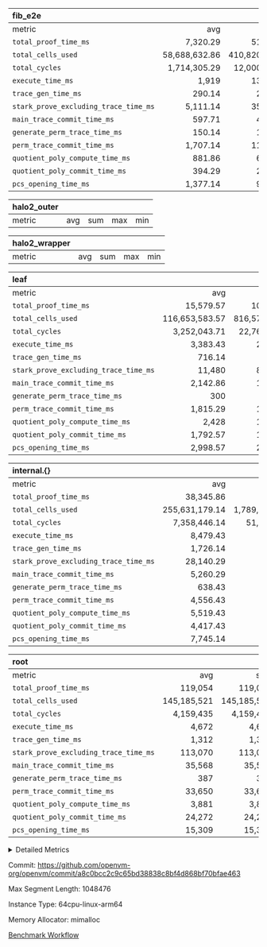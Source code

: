 | fib_e2e |||||
|:---|---:|---:|---:|---:|
|metric|avg|sum|max|min|
| `total_proof_time_ms ` |  7,320.29 |  51,242 |  7,569 |  6,754 |
| `total_cells_used    ` |  58,688,632.86 |  410,820,430 |  59,826,835 |  52,001,236 |
| `total_cycles        ` |  1,714,305.29 |  12,000,137 |  1,747,603 |  1,515,024 |
| `execute_time_ms     ` |  1,919 |  13,433 |  2,019 |  1,692 |
| `trace_gen_time_ms   ` |  290.14 |  2,031 |  315 |  259 |
| `stark_prove_excluding_trace_time_ms` |  5,111.14 |  35,778 |  5,350 |  4,803 |
| `main_trace_commit_time_ms` |  597.71 |  4,184 |  817 |  539 |
| `generate_perm_trace_time_ms` |  150.14 |  1,051 |  192 |  121 |
| `perm_trace_commit_time_ms` |  1,707.14 |  11,950 |  1,874 |  1,462 |
| `quotient_poly_compute_time_ms` |  881.86 |  6,173 |  919 |  844 |
| `quotient_poly_commit_time_ms` |  394.29 |  2,760 |  477 |  354 |
| `pcs_opening_time_ms ` |  1,377.14 |  9,640 |  1,440 |  1,308 |

| halo2_outer |||||
|:---|---:|---:|---:|---:|
|metric|avg|sum|max|min|

| halo2_wrapper |||||
|:---|---:|---:|---:|---:|
|metric|avg|sum|max|min|

| leaf |||||
|:---|---:|---:|---:|---:|
|metric|avg|sum|max|min|
| `total_proof_time_ms ` |  15,579.57 |  109,057 |  18,114 |  14,907 |
| `total_cells_used    ` |  116,653,583.57 |  816,575,085 |  136,515,683 |  111,910,987 |
| `total_cycles        ` |  3,252,043.71 |  22,764,306 |  3,794,787 |  3,122,210 |
| `execute_time_ms     ` |  3,383.43 |  23,684 |  3,874 |  3,195 |
| `trace_gen_time_ms   ` |  716.14 |  5,013 |  813 |  567 |
| `stark_prove_excluding_trace_time_ms` |  11,480 |  80,360 |  13,427 |  10,980 |
| `main_trace_commit_time_ms` |  2,142.86 |  15,000 |  2,451 |  1,984 |
| `generate_perm_trace_time_ms` |  300 |  2,100 |  367 |  245 |
| `perm_trace_commit_time_ms` |  1,815.29 |  12,707 |  1,987 |  1,685 |
| `quotient_poly_compute_time_ms` |  2,428 |  16,996 |  3,046 |  2,224 |
| `quotient_poly_commit_time_ms` |  1,792.57 |  12,548 |  2,093 |  1,714 |
| `pcs_opening_time_ms ` |  2,998.57 |  20,990 |  3,576 |  2,850 |

| internal.{} |||||
|:---|---:|---:|---:|---:|
|metric|avg|sum|max|min|
| `total_proof_time_ms ` |  38,345.86 |  268,421 |  52,205 |  18,785 |
| `total_cells_used    ` |  255,631,179.14 |  1,789,418,254 |  284,949,658 |  136,315,707 |
| `total_cycles        ` |  7,358,446.14 |  51,509,123 |  8,191,802 |  3,903,449 |
| `execute_time_ms     ` |  8,479.43 |  59,356 |  9,854 |  4,456 |
| `trace_gen_time_ms   ` |  1,726.14 |  12,083 |  2,153 |  741 |
| `stark_prove_excluding_trace_time_ms` |  28,140.29 |  196,982 |  40,198 |  13,588 |
| `main_trace_commit_time_ms` |  5,260.29 |  36,822 |  7,078 |  2,637 |
| `generate_perm_trace_time_ms` |  638.43 |  4,469 |  786 |  528 |
| `perm_trace_commit_time_ms` |  4,556.43 |  31,895 |  6,046 |  2,646 |
| `quotient_poly_compute_time_ms` |  5,519.43 |  38,636 |  8,398 |  2,501 |
| `quotient_poly_commit_time_ms` |  4,417.43 |  30,922 |  6,241 |  1,958 |
| `pcs_opening_time_ms ` |  7,745.14 |  54,216 |  11,646 |  3,315 |

| root |||||
|:---|---:|---:|---:|---:|
|metric|avg|sum|max|min|
| `total_proof_time_ms ` |  119,054 |  119,054 |  119,054 |  119,054 |
| `total_cells_used    ` |  145,185,521 |  145,185,521 |  145,185,521 |  145,185,521 |
| `total_cycles        ` |  4,159,435 |  4,159,435 |  4,159,435 |  4,159,435 |
| `execute_time_ms     ` |  4,672 |  4,672 |  4,672 |  4,672 |
| `trace_gen_time_ms   ` |  1,312 |  1,312 |  1,312 |  1,312 |
| `stark_prove_excluding_trace_time_ms` |  113,070 |  113,070 |  113,070 |  113,070 |
| `main_trace_commit_time_ms` |  35,568 |  35,568 |  35,568 |  35,568 |
| `generate_perm_trace_time_ms` |  387 |  387 |  387 |  387 |
| `perm_trace_commit_time_ms` |  33,650 |  33,650 |  33,650 |  33,650 |
| `quotient_poly_compute_time_ms` |  3,881 |  3,881 |  3,881 |  3,881 |
| `quotient_poly_commit_time_ms` |  24,272 |  24,272 |  24,272 |  24,272 |
| `pcs_opening_time_ms ` |  15,309 |  15,309 |  15,309 |  15,309 |



<details>
<summary>Detailed Metrics</summary>

|  | total_cycles | total_cells_used | execute_time_ms |
| --- | --- | --- |
|  | 4,159,435 | 145,185,521 | 2,506 | 

| group | num_segments | num_children | halo2_total_cells | halo2_proof_time_ms | fri.log_blowup |
| --- | --- | --- | --- | --- | --- |
| fib_e2e | 7 |  |  |  | 2 | 
| halo2_outer |  |  | 281,143,429 | 334,338 |  | 
| halo2_wrapper |  |  |  | 77,423 |  | 
| leaf |  | 1 |  |  | 2 | 

| group | air_name | idx | rows | prep_cols | perm_cols | main_cols | cells |
| --- | --- | --- | --- | --- | --- | --- | --- |
| leaf | AccessAdapterAir<2> | 0 | 524,288 |  | 16 | 11 | 14,155,776 | 
| leaf | AccessAdapterAir<2> | 1 | 524,288 |  | 16 | 11 | 14,155,776 | 
| leaf | AccessAdapterAir<2> | 2 | 524,288 |  | 16 | 11 | 14,155,776 | 
| leaf | AccessAdapterAir<2> | 3 | 524,288 |  | 16 | 11 | 14,155,776 | 
| leaf | AccessAdapterAir<2> | 4 | 524,288 |  | 16 | 11 | 14,155,776 | 
| leaf | AccessAdapterAir<2> | 5 | 524,288 |  | 16 | 11 | 14,155,776 | 
| leaf | AccessAdapterAir<2> | 6 | 524,288 |  | 16 | 11 | 14,155,776 | 
| leaf | AccessAdapterAir<4> | 0 | 262,144 |  | 16 | 13 | 7,602,176 | 
| leaf | AccessAdapterAir<4> | 1 | 262,144 |  | 16 | 13 | 7,602,176 | 
| leaf | AccessAdapterAir<4> | 2 | 262,144 |  | 16 | 13 | 7,602,176 | 
| leaf | AccessAdapterAir<4> | 3 | 262,144 |  | 16 | 13 | 7,602,176 | 
| leaf | AccessAdapterAir<4> | 4 | 262,144 |  | 16 | 13 | 7,602,176 | 
| leaf | AccessAdapterAir<4> | 5 | 262,144 |  | 16 | 13 | 7,602,176 | 
| leaf | AccessAdapterAir<4> | 6 | 262,144 |  | 16 | 13 | 7,602,176 | 
| leaf | AccessAdapterAir<8> | 0 | 65,536 |  | 16 | 17 | 2,162,688 | 
| leaf | AccessAdapterAir<8> | 1 | 65,536 |  | 16 | 17 | 2,162,688 | 
| leaf | AccessAdapterAir<8> | 2 | 65,536 |  | 16 | 17 | 2,162,688 | 
| leaf | AccessAdapterAir<8> | 3 | 65,536 |  | 16 | 17 | 2,162,688 | 
| leaf | AccessAdapterAir<8> | 4 | 65,536 |  | 16 | 17 | 2,162,688 | 
| leaf | AccessAdapterAir<8> | 5 | 65,536 |  | 16 | 17 | 2,162,688 | 
| leaf | AccessAdapterAir<8> | 6 | 65,536 |  | 16 | 17 | 2,162,688 | 
| leaf | FriReducedOpeningAir | 0 | 131,072 |  | 76 | 64 | 18,350,080 | 
| leaf | FriReducedOpeningAir | 1 | 131,072 |  | 76 | 64 | 18,350,080 | 
| leaf | FriReducedOpeningAir | 2 | 131,072 |  | 76 | 64 | 18,350,080 | 
| leaf | FriReducedOpeningAir | 3 | 131,072 |  | 76 | 64 | 18,350,080 | 
| leaf | FriReducedOpeningAir | 4 | 131,072 |  | 76 | 64 | 18,350,080 | 
| leaf | FriReducedOpeningAir | 5 | 131,072 |  | 76 | 64 | 18,350,080 | 
| leaf | FriReducedOpeningAir | 6 | 131,072 |  | 76 | 64 | 18,350,080 | 
| leaf | NativePoseidon2Air<BabyBearParameters>, 1> | 0 | 32,768 |  | 36 | 348 | 12,582,912 | 
| leaf | NativePoseidon2Air<BabyBearParameters>, 1> | 1 | 32,768 |  | 36 | 348 | 12,582,912 | 
| leaf | NativePoseidon2Air<BabyBearParameters>, 1> | 2 | 32,768 |  | 36 | 348 | 12,582,912 | 
| leaf | NativePoseidon2Air<BabyBearParameters>, 1> | 3 | 32,768 |  | 36 | 348 | 12,582,912 | 
| leaf | NativePoseidon2Air<BabyBearParameters>, 1> | 4 | 32,768 |  | 36 | 348 | 12,582,912 | 
| leaf | NativePoseidon2Air<BabyBearParameters>, 1> | 5 | 32,768 |  | 36 | 348 | 12,582,912 | 
| leaf | NativePoseidon2Air<BabyBearParameters>, 1> | 6 | 32,768 |  | 36 | 348 | 12,582,912 | 
| leaf | PhantomAir | 0 | 32,768 |  | 8 | 6 | 458,752 | 
| leaf | PhantomAir | 1 | 32,768 |  | 8 | 6 | 458,752 | 
| leaf | PhantomAir | 2 | 32,768 |  | 8 | 6 | 458,752 | 
| leaf | PhantomAir | 3 | 32,768 |  | 8 | 6 | 458,752 | 
| leaf | PhantomAir | 4 | 32,768 |  | 8 | 6 | 458,752 | 
| leaf | PhantomAir | 5 | 32,768 |  | 8 | 6 | 458,752 | 
| leaf | PhantomAir | 6 | 32,768 |  | 8 | 6 | 458,752 | 
| leaf | ProgramAir | 0 | 131,072 |  | 8 | 10 | 2,359,296 | 
| leaf | ProgramAir | 1 | 131,072 |  | 8 | 10 | 2,359,296 | 
| leaf | ProgramAir | 2 | 131,072 |  | 8 | 10 | 2,359,296 | 
| leaf | ProgramAir | 3 | 131,072 |  | 8 | 10 | 2,359,296 | 
| leaf | ProgramAir | 4 | 131,072 |  | 8 | 10 | 2,359,296 | 
| leaf | ProgramAir | 5 | 131,072 |  | 8 | 10 | 2,359,296 | 
| leaf | ProgramAir | 6 | 131,072 |  | 8 | 10 | 2,359,296 | 
| leaf | VariableRangeCheckerAir | 0 | 262,144 | 2 | 8 | 1 | 2,359,296 | 
| leaf | VariableRangeCheckerAir | 1 | 262,144 | 2 | 8 | 1 | 2,359,296 | 
| leaf | VariableRangeCheckerAir | 2 | 262,144 | 2 | 8 | 1 | 2,359,296 | 
| leaf | VariableRangeCheckerAir | 3 | 262,144 | 2 | 8 | 1 | 2,359,296 | 
| leaf | VariableRangeCheckerAir | 4 | 262,144 | 2 | 8 | 1 | 2,359,296 | 
| leaf | VariableRangeCheckerAir | 5 | 262,144 | 2 | 8 | 1 | 2,359,296 | 
| leaf | VariableRangeCheckerAir | 6 | 262,144 | 2 | 8 | 1 | 2,359,296 | 
| leaf | VmAirWrapper<BranchNativeAdapterAir, BranchEqualCoreAir<1> | 0 | 1,048,576 |  | 28 | 23 | 53,477,376 | 
| leaf | VmAirWrapper<BranchNativeAdapterAir, BranchEqualCoreAir<1> | 1 | 524,288 |  | 28 | 23 | 26,738,688 | 
| leaf | VmAirWrapper<BranchNativeAdapterAir, BranchEqualCoreAir<1> | 2 | 524,288 |  | 28 | 23 | 26,738,688 | 
| leaf | VmAirWrapper<BranchNativeAdapterAir, BranchEqualCoreAir<1> | 3 | 524,288 |  | 28 | 23 | 26,738,688 | 
| leaf | VmAirWrapper<BranchNativeAdapterAir, BranchEqualCoreAir<1> | 4 | 524,288 |  | 28 | 23 | 26,738,688 | 
| leaf | VmAirWrapper<BranchNativeAdapterAir, BranchEqualCoreAir<1> | 5 | 524,288 |  | 28 | 23 | 26,738,688 | 
| leaf | VmAirWrapper<BranchNativeAdapterAir, BranchEqualCoreAir<1> | 6 | 1,048,576 |  | 28 | 23 | 53,477,376 | 
| leaf | VmAirWrapper<JalNativeAdapterAir, JalCoreAir> | 0 | 131,072 |  | 12 | 10 | 2,883,584 | 
| leaf | VmAirWrapper<JalNativeAdapterAir, JalCoreAir> | 1 | 65,536 |  | 12 | 10 | 1,441,792 | 
| leaf | VmAirWrapper<JalNativeAdapterAir, JalCoreAir> | 2 | 131,072 |  | 12 | 10 | 2,883,584 | 
| leaf | VmAirWrapper<JalNativeAdapterAir, JalCoreAir> | 3 | 65,536 |  | 12 | 10 | 1,441,792 | 
| leaf | VmAirWrapper<JalNativeAdapterAir, JalCoreAir> | 4 | 65,536 |  | 12 | 10 | 1,441,792 | 
| leaf | VmAirWrapper<JalNativeAdapterAir, JalCoreAir> | 5 | 65,536 |  | 12 | 10 | 1,441,792 | 
| leaf | VmAirWrapper<JalNativeAdapterAir, JalCoreAir> | 6 | 131,072 |  | 12 | 10 | 2,883,584 | 
| leaf | VmAirWrapper<NativeAdapterAir<2, 0>, PublicValuesCoreAir> | 0 | 64 |  | 16 | 23 | 2,496 | 
| leaf | VmAirWrapper<NativeAdapterAir<2, 0>, PublicValuesCoreAir> | 1 | 64 |  | 16 | 23 | 2,496 | 
| leaf | VmAirWrapper<NativeAdapterAir<2, 0>, PublicValuesCoreAir> | 2 | 64 |  | 16 | 23 | 2,496 | 
| leaf | VmAirWrapper<NativeAdapterAir<2, 0>, PublicValuesCoreAir> | 3 | 64 |  | 16 | 23 | 2,496 | 
| leaf | VmAirWrapper<NativeAdapterAir<2, 0>, PublicValuesCoreAir> | 4 | 64 |  | 16 | 23 | 2,496 | 
| leaf | VmAirWrapper<NativeAdapterAir<2, 0>, PublicValuesCoreAir> | 5 | 64 |  | 16 | 23 | 2,496 | 
| leaf | VmAirWrapper<NativeAdapterAir<2, 0>, PublicValuesCoreAir> | 6 | 64 |  | 16 | 23 | 2,496 | 
| leaf | VmAirWrapper<NativeAdapterAir<2, 1>, FieldArithmeticCoreAir> | 0 | 2,097,152 |  | 20 | 30 | 104,857,600 | 
| leaf | VmAirWrapper<NativeAdapterAir<2, 1>, FieldArithmeticCoreAir> | 1 | 2,097,152 |  | 20 | 30 | 104,857,600 | 
| leaf | VmAirWrapper<NativeAdapterAir<2, 1>, FieldArithmeticCoreAir> | 2 | 2,097,152 |  | 20 | 30 | 104,857,600 | 
| leaf | VmAirWrapper<NativeAdapterAir<2, 1>, FieldArithmeticCoreAir> | 3 | 2,097,152 |  | 20 | 30 | 104,857,600 | 
| leaf | VmAirWrapper<NativeAdapterAir<2, 1>, FieldArithmeticCoreAir> | 4 | 2,097,152 |  | 20 | 30 | 104,857,600 | 
| leaf | VmAirWrapper<NativeAdapterAir<2, 1>, FieldArithmeticCoreAir> | 5 | 2,097,152 |  | 20 | 30 | 104,857,600 | 
| leaf | VmAirWrapper<NativeAdapterAir<2, 1>, FieldArithmeticCoreAir> | 6 | 2,097,152 |  | 20 | 30 | 104,857,600 | 
| leaf | VmAirWrapper<NativeLoadStoreAdapterAir<1>, NativeLoadStoreCoreAir<1> | 0 | 2,097,152 |  | 20 | 31 | 106,954,752 | 
| leaf | VmAirWrapper<NativeLoadStoreAdapterAir<1>, NativeLoadStoreCoreAir<1> | 1 | 1,048,576 |  | 20 | 31 | 53,477,376 | 
| leaf | VmAirWrapper<NativeLoadStoreAdapterAir<1>, NativeLoadStoreCoreAir<1> | 2 | 1,048,576 |  | 20 | 31 | 53,477,376 | 
| leaf | VmAirWrapper<NativeLoadStoreAdapterAir<1>, NativeLoadStoreCoreAir<1> | 3 | 1,048,576 |  | 20 | 31 | 53,477,376 | 
| leaf | VmAirWrapper<NativeLoadStoreAdapterAir<1>, NativeLoadStoreCoreAir<1> | 4 | 1,048,576 |  | 20 | 31 | 53,477,376 | 
| leaf | VmAirWrapper<NativeLoadStoreAdapterAir<1>, NativeLoadStoreCoreAir<1> | 5 | 1,048,576 |  | 20 | 31 | 53,477,376 | 
| leaf | VmAirWrapper<NativeLoadStoreAdapterAir<1>, NativeLoadStoreCoreAir<1> | 6 | 1,048,576 |  | 20 | 31 | 53,477,376 | 
| leaf | VmAirWrapper<NativeVectorizedAdapterAir<4>, FieldExtensionCoreAir> | 0 | 32,768 |  | 20 | 40 | 1,966,080 | 
| leaf | VmAirWrapper<NativeVectorizedAdapterAir<4>, FieldExtensionCoreAir> | 1 | 32,768 |  | 20 | 40 | 1,966,080 | 
| leaf | VmAirWrapper<NativeVectorizedAdapterAir<4>, FieldExtensionCoreAir> | 2 | 32,768 |  | 20 | 40 | 1,966,080 | 
| leaf | VmAirWrapper<NativeVectorizedAdapterAir<4>, FieldExtensionCoreAir> | 3 | 32,768 |  | 20 | 40 | 1,966,080 | 
| leaf | VmAirWrapper<NativeVectorizedAdapterAir<4>, FieldExtensionCoreAir> | 4 | 32,768 |  | 20 | 40 | 1,966,080 | 
| leaf | VmAirWrapper<NativeVectorizedAdapterAir<4>, FieldExtensionCoreAir> | 5 | 32,768 |  | 20 | 40 | 1,966,080 | 
| leaf | VmAirWrapper<NativeVectorizedAdapterAir<4>, FieldExtensionCoreAir> | 6 | 32,768 |  | 20 | 40 | 1,966,080 | 
| leaf | VmConnectorAir | 0 | 2 | 1 | 8 | 4 | 24 | 
| leaf | VmConnectorAir | 1 | 2 | 1 | 8 | 4 | 24 | 
| leaf | VmConnectorAir | 2 | 2 | 1 | 8 | 4 | 24 | 
| leaf | VmConnectorAir | 3 | 2 | 1 | 8 | 4 | 24 | 
| leaf | VmConnectorAir | 4 | 2 | 1 | 8 | 4 | 24 | 
| leaf | VmConnectorAir | 5 | 2 | 1 | 8 | 4 | 24 | 
| leaf | VmConnectorAir | 6 | 2 | 1 | 8 | 4 | 24 | 
| leaf | VolatileBoundaryAir | 0 | 524,288 |  | 8 | 11 | 9,961,472 | 
| leaf | VolatileBoundaryAir | 1 | 524,288 |  | 8 | 11 | 9,961,472 | 
| leaf | VolatileBoundaryAir | 2 | 524,288 |  | 8 | 11 | 9,961,472 | 
| leaf | VolatileBoundaryAir | 3 | 524,288 |  | 8 | 11 | 9,961,472 | 
| leaf | VolatileBoundaryAir | 4 | 524,288 |  | 8 | 11 | 9,961,472 | 
| leaf | VolatileBoundaryAir | 5 | 524,288 |  | 8 | 11 | 9,961,472 | 
| leaf | VolatileBoundaryAir | 6 | 524,288 |  | 8 | 11 | 9,961,472 | 
| root | AccessAdapterAir<2> | 0 | 524,288 |  | 16 | 11 | 14,155,776 | 
| root | AccessAdapterAir<4> | 0 | 262,144 |  | 16 | 13 | 7,602,176 | 
| root | AccessAdapterAir<8> | 0 | 65,536 |  | 16 | 17 | 2,162,688 | 
| root | FriReducedOpeningAir | 0 | 131,072 |  | 76 | 64 | 18,350,080 | 
| root | NativePoseidon2Air<BabyBearParameters>, 1> | 0 | 32,768 |  | 36 | 348 | 12,582,912 | 
| root | PhantomAir | 0 | 32,768 |  | 8 | 6 | 458,752 | 
| root | ProgramAir | 0 | 131,072 |  | 8 | 10 | 2,359,296 | 
| root | VariableRangeCheckerAir | 0 | 262,144 | 2 | 8 | 1 | 2,359,296 | 
| root | VmAirWrapper<BranchNativeAdapterAir, BranchEqualCoreAir<1> | 0 | 1,048,576 |  | 28 | 23 | 53,477,376 | 
| root | VmAirWrapper<JalNativeAdapterAir, JalCoreAir> | 0 | 131,072 |  | 12 | 10 | 2,883,584 | 
| root | VmAirWrapper<NativeAdapterAir<2, 0>, PublicValuesCoreAir> | 0 | 64 |  | 16 | 23 | 2,496 | 
| root | VmAirWrapper<NativeAdapterAir<2, 1>, FieldArithmeticCoreAir> | 0 | 4,194,304 |  | 20 | 30 | 209,715,200 | 
| root | VmAirWrapper<NativeLoadStoreAdapterAir<1>, NativeLoadStoreCoreAir<1> | 0 | 2,097,152 |  | 20 | 31 | 106,954,752 | 
| root | VmAirWrapper<NativeVectorizedAdapterAir<4>, FieldExtensionCoreAir> | 0 | 65,536 |  | 20 | 40 | 3,932,160 | 
| root | VmConnectorAir | 0 | 2 | 1 | 8 | 4 | 24 | 
| root | VolatileBoundaryAir | 0 | 524,288 |  | 8 | 11 | 9,961,472 | 

| group | air_name | idx | internal_node_height | rows | prep_cols | perm_cols | main_cols | cells |
| --- | --- | --- | --- | --- | --- | --- | --- | --- |
| internal.{} | AccessAdapterAir<2> | 0 | 0 | 1,048,576 |  | 16 | 11 | 28,311,552 | 
| internal.{} | AccessAdapterAir<2> | 1 | 0 | 1,048,576 |  | 16 | 11 | 28,311,552 | 
| internal.{} | AccessAdapterAir<2> | 2 | 0 | 1,048,576 |  | 16 | 11 | 28,311,552 | 
| internal.{} | AccessAdapterAir<2> | 3 | 0 | 524,288 |  | 16 | 11 | 14,155,776 | 
| internal.{} | AccessAdapterAir<2> | 4 | 1 | 1,048,576 |  | 16 | 11 | 28,311,552 | 
| internal.{} | AccessAdapterAir<2> | 5 | 1 | 1,048,576 |  | 16 | 11 | 28,311,552 | 
| internal.{} | AccessAdapterAir<2> | 6 | 2 | 1,048,576 |  | 16 | 11 | 28,311,552 | 
| internal.{} | AccessAdapterAir<4> | 0 | 0 | 524,288 |  | 16 | 13 | 15,204,352 | 
| internal.{} | AccessAdapterAir<4> | 1 | 0 | 524,288 |  | 16 | 13 | 15,204,352 | 
| internal.{} | AccessAdapterAir<4> | 2 | 0 | 524,288 |  | 16 | 13 | 15,204,352 | 
| internal.{} | AccessAdapterAir<4> | 3 | 0 | 262,144 |  | 16 | 13 | 7,602,176 | 
| internal.{} | AccessAdapterAir<4> | 4 | 1 | 524,288 |  | 16 | 13 | 15,204,352 | 
| internal.{} | AccessAdapterAir<4> | 5 | 1 | 524,288 |  | 16 | 13 | 15,204,352 | 
| internal.{} | AccessAdapterAir<4> | 6 | 2 | 524,288 |  | 16 | 13 | 15,204,352 | 
| internal.{} | AccessAdapterAir<8> | 0 | 0 | 131,072 |  | 16 | 17 | 4,325,376 | 
| internal.{} | AccessAdapterAir<8> | 1 | 0 | 131,072 |  | 16 | 17 | 4,325,376 | 
| internal.{} | AccessAdapterAir<8> | 2 | 0 | 131,072 |  | 16 | 17 | 4,325,376 | 
| internal.{} | AccessAdapterAir<8> | 3 | 0 | 65,536 |  | 16 | 17 | 2,162,688 | 
| internal.{} | AccessAdapterAir<8> | 4 | 1 | 131,072 |  | 16 | 17 | 4,325,376 | 
| internal.{} | AccessAdapterAir<8> | 5 | 1 | 131,072 |  | 16 | 17 | 4,325,376 | 
| internal.{} | AccessAdapterAir<8> | 6 | 2 | 131,072 |  | 16 | 17 | 4,325,376 | 
| internal.{} | FriReducedOpeningAir | 0 | 0 | 262,144 |  | 76 | 64 | 36,700,160 | 
| internal.{} | FriReducedOpeningAir | 1 | 0 | 262,144 |  | 76 | 64 | 36,700,160 | 
| internal.{} | FriReducedOpeningAir | 2 | 0 | 262,144 |  | 76 | 64 | 36,700,160 | 
| internal.{} | FriReducedOpeningAir | 3 | 0 | 131,072 |  | 76 | 64 | 18,350,080 | 
| internal.{} | FriReducedOpeningAir | 4 | 1 | 262,144 |  | 76 | 64 | 36,700,160 | 
| internal.{} | FriReducedOpeningAir | 5 | 1 | 262,144 |  | 76 | 64 | 36,700,160 | 
| internal.{} | FriReducedOpeningAir | 6 | 2 | 262,144 |  | 76 | 64 | 36,700,160 | 
| internal.{} | NativePoseidon2Air<BabyBearParameters>, 1> | 0 | 0 | 65,536 |  | 36 | 348 | 25,165,824 | 
| internal.{} | NativePoseidon2Air<BabyBearParameters>, 1> | 1 | 0 | 65,536 |  | 36 | 348 | 25,165,824 | 
| internal.{} | NativePoseidon2Air<BabyBearParameters>, 1> | 2 | 0 | 65,536 |  | 36 | 348 | 25,165,824 | 
| internal.{} | NativePoseidon2Air<BabyBearParameters>, 1> | 3 | 0 | 32,768 |  | 36 | 348 | 12,582,912 | 
| internal.{} | NativePoseidon2Air<BabyBearParameters>, 1> | 4 | 1 | 65,536 |  | 36 | 348 | 25,165,824 | 
| internal.{} | NativePoseidon2Air<BabyBearParameters>, 1> | 5 | 1 | 65,536 |  | 36 | 348 | 25,165,824 | 
| internal.{} | NativePoseidon2Air<BabyBearParameters>, 1> | 6 | 2 | 65,536 |  | 36 | 348 | 25,165,824 | 
| internal.{} | PhantomAir | 0 | 0 | 65,536 |  | 8 | 6 | 917,504 | 
| internal.{} | PhantomAir | 1 | 0 | 65,536 |  | 8 | 6 | 917,504 | 
| internal.{} | PhantomAir | 2 | 0 | 65,536 |  | 8 | 6 | 917,504 | 
| internal.{} | PhantomAir | 3 | 0 | 32,768 |  | 8 | 6 | 458,752 | 
| internal.{} | PhantomAir | 4 | 1 | 65,536 |  | 8 | 6 | 917,504 | 
| internal.{} | PhantomAir | 5 | 1 | 65,536 |  | 8 | 6 | 917,504 | 
| internal.{} | PhantomAir | 6 | 2 | 65,536 |  | 8 | 6 | 917,504 | 
| internal.{} | ProgramAir | 0 | 0 | 131,072 |  | 8 | 10 | 2,359,296 | 
| internal.{} | ProgramAir | 1 | 0 | 131,072 |  | 8 | 10 | 2,359,296 | 
| internal.{} | ProgramAir | 2 | 0 | 131,072 |  | 8 | 10 | 2,359,296 | 
| internal.{} | ProgramAir | 3 | 0 | 131,072 |  | 8 | 10 | 2,359,296 | 
| internal.{} | ProgramAir | 4 | 1 | 131,072 |  | 8 | 10 | 2,359,296 | 
| internal.{} | ProgramAir | 5 | 1 | 131,072 |  | 8 | 10 | 2,359,296 | 
| internal.{} | ProgramAir | 6 | 2 | 131,072 |  | 8 | 10 | 2,359,296 | 
| internal.{} | VariableRangeCheckerAir | 0 | 0 | 262,144 | 2 | 8 | 1 | 2,359,296 | 
| internal.{} | VariableRangeCheckerAir | 1 | 0 | 262,144 | 2 | 8 | 1 | 2,359,296 | 
| internal.{} | VariableRangeCheckerAir | 2 | 0 | 262,144 | 2 | 8 | 1 | 2,359,296 | 
| internal.{} | VariableRangeCheckerAir | 3 | 0 | 262,144 | 2 | 8 | 1 | 2,359,296 | 
| internal.{} | VariableRangeCheckerAir | 4 | 1 | 262,144 | 2 | 8 | 1 | 2,359,296 | 
| internal.{} | VariableRangeCheckerAir | 5 | 1 | 262,144 | 2 | 8 | 1 | 2,359,296 | 
| internal.{} | VariableRangeCheckerAir | 6 | 2 | 262,144 | 2 | 8 | 1 | 2,359,296 | 
| internal.{} | VmAirWrapper<BranchNativeAdapterAir, BranchEqualCoreAir<1> | 0 | 0 | 2,097,152 |  | 28 | 23 | 106,954,752 | 
| internal.{} | VmAirWrapper<BranchNativeAdapterAir, BranchEqualCoreAir<1> | 1 | 0 | 2,097,152 |  | 28 | 23 | 106,954,752 | 
| internal.{} | VmAirWrapper<BranchNativeAdapterAir, BranchEqualCoreAir<1> | 2 | 0 | 2,097,152 |  | 28 | 23 | 106,954,752 | 
| internal.{} | VmAirWrapper<BranchNativeAdapterAir, BranchEqualCoreAir<1> | 3 | 0 | 1,048,576 |  | 28 | 23 | 53,477,376 | 
| internal.{} | VmAirWrapper<BranchNativeAdapterAir, BranchEqualCoreAir<1> | 4 | 1 | 2,097,152 |  | 28 | 23 | 106,954,752 | 
| internal.{} | VmAirWrapper<BranchNativeAdapterAir, BranchEqualCoreAir<1> | 5 | 1 | 2,097,152 |  | 28 | 23 | 106,954,752 | 
| internal.{} | VmAirWrapper<BranchNativeAdapterAir, BranchEqualCoreAir<1> | 6 | 2 | 2,097,152 |  | 28 | 23 | 106,954,752 | 
| internal.{} | VmAirWrapper<JalNativeAdapterAir, JalCoreAir> | 0 | 0 | 262,144 |  | 12 | 10 | 5,767,168 | 
| internal.{} | VmAirWrapper<JalNativeAdapterAir, JalCoreAir> | 1 | 0 | 262,144 |  | 12 | 10 | 5,767,168 | 
| internal.{} | VmAirWrapper<JalNativeAdapterAir, JalCoreAir> | 2 | 0 | 262,144 |  | 12 | 10 | 5,767,168 | 
| internal.{} | VmAirWrapper<JalNativeAdapterAir, JalCoreAir> | 3 | 0 | 131,072 |  | 12 | 10 | 2,883,584 | 
| internal.{} | VmAirWrapper<JalNativeAdapterAir, JalCoreAir> | 4 | 1 | 262,144 |  | 12 | 10 | 5,767,168 | 
| internal.{} | VmAirWrapper<JalNativeAdapterAir, JalCoreAir> | 5 | 1 | 262,144 |  | 12 | 10 | 5,767,168 | 
| internal.{} | VmAirWrapper<JalNativeAdapterAir, JalCoreAir> | 6 | 2 | 262,144 |  | 12 | 10 | 5,767,168 | 
| internal.{} | VmAirWrapper<NativeAdapterAir<2, 0>, PublicValuesCoreAir> | 0 | 0 | 64 |  | 16 | 23 | 2,496 | 
| internal.{} | VmAirWrapper<NativeAdapterAir<2, 0>, PublicValuesCoreAir> | 1 | 0 | 64 |  | 16 | 23 | 2,496 | 
| internal.{} | VmAirWrapper<NativeAdapterAir<2, 0>, PublicValuesCoreAir> | 2 | 0 | 64 |  | 16 | 23 | 2,496 | 
| internal.{} | VmAirWrapper<NativeAdapterAir<2, 0>, PublicValuesCoreAir> | 3 | 0 | 64 |  | 16 | 23 | 2,496 | 
| internal.{} | VmAirWrapper<NativeAdapterAir<2, 0>, PublicValuesCoreAir> | 4 | 1 | 64 |  | 16 | 23 | 2,496 | 
| internal.{} | VmAirWrapper<NativeAdapterAir<2, 0>, PublicValuesCoreAir> | 5 | 1 | 64 |  | 16 | 23 | 2,496 | 
| internal.{} | VmAirWrapper<NativeAdapterAir<2, 0>, PublicValuesCoreAir> | 6 | 2 | 64 |  | 16 | 23 | 2,496 | 
| internal.{} | VmAirWrapper<NativeAdapterAir<2, 1>, FieldArithmeticCoreAir> | 0 | 0 | 4,194,304 |  | 20 | 30 | 209,715,200 | 
| internal.{} | VmAirWrapper<NativeAdapterAir<2, 1>, FieldArithmeticCoreAir> | 1 | 0 | 4,194,304 |  | 20 | 30 | 209,715,200 | 
| internal.{} | VmAirWrapper<NativeAdapterAir<2, 1>, FieldArithmeticCoreAir> | 2 | 0 | 4,194,304 |  | 20 | 30 | 209,715,200 | 
| internal.{} | VmAirWrapper<NativeAdapterAir<2, 1>, FieldArithmeticCoreAir> | 3 | 0 | 2,097,152 |  | 20 | 30 | 104,857,600 | 
| internal.{} | VmAirWrapper<NativeAdapterAir<2, 1>, FieldArithmeticCoreAir> | 4 | 1 | 8,388,608 |  | 20 | 30 | 419,430,400 | 
| internal.{} | VmAirWrapper<NativeAdapterAir<2, 1>, FieldArithmeticCoreAir> | 5 | 1 | 4,194,304 |  | 20 | 30 | 209,715,200 | 
| internal.{} | VmAirWrapper<NativeAdapterAir<2, 1>, FieldArithmeticCoreAir> | 6 | 2 | 8,388,608 |  | 20 | 30 | 419,430,400 | 
| internal.{} | VmAirWrapper<NativeLoadStoreAdapterAir<1>, NativeLoadStoreCoreAir<1> | 0 | 0 | 4,194,304 |  | 20 | 31 | 213,909,504 | 
| internal.{} | VmAirWrapper<NativeLoadStoreAdapterAir<1>, NativeLoadStoreCoreAir<1> | 1 | 0 | 4,194,304 |  | 20 | 31 | 213,909,504 | 
| internal.{} | VmAirWrapper<NativeLoadStoreAdapterAir<1>, NativeLoadStoreCoreAir<1> | 2 | 0 | 4,194,304 |  | 20 | 31 | 213,909,504 | 
| internal.{} | VmAirWrapper<NativeLoadStoreAdapterAir<1>, NativeLoadStoreCoreAir<1> | 3 | 0 | 2,097,152 |  | 20 | 31 | 106,954,752 | 
| internal.{} | VmAirWrapper<NativeLoadStoreAdapterAir<1>, NativeLoadStoreCoreAir<1> | 4 | 1 | 4,194,304 |  | 20 | 31 | 213,909,504 | 
| internal.{} | VmAirWrapper<NativeLoadStoreAdapterAir<1>, NativeLoadStoreCoreAir<1> | 5 | 1 | 4,194,304 |  | 20 | 31 | 213,909,504 | 
| internal.{} | VmAirWrapper<NativeLoadStoreAdapterAir<1>, NativeLoadStoreCoreAir<1> | 6 | 2 | 4,194,304 |  | 20 | 31 | 213,909,504 | 
| internal.{} | VmAirWrapper<NativeVectorizedAdapterAir<4>, FieldExtensionCoreAir> | 0 | 0 | 131,072 |  | 20 | 40 | 7,864,320 | 
| internal.{} | VmAirWrapper<NativeVectorizedAdapterAir<4>, FieldExtensionCoreAir> | 1 | 0 | 131,072 |  | 20 | 40 | 7,864,320 | 
| internal.{} | VmAirWrapper<NativeVectorizedAdapterAir<4>, FieldExtensionCoreAir> | 2 | 0 | 131,072 |  | 20 | 40 | 7,864,320 | 
| internal.{} | VmAirWrapper<NativeVectorizedAdapterAir<4>, FieldExtensionCoreAir> | 3 | 0 | 65,536 |  | 20 | 40 | 3,932,160 | 
| internal.{} | VmAirWrapper<NativeVectorizedAdapterAir<4>, FieldExtensionCoreAir> | 4 | 1 | 131,072 |  | 20 | 40 | 7,864,320 | 
| internal.{} | VmAirWrapper<NativeVectorizedAdapterAir<4>, FieldExtensionCoreAir> | 5 | 1 | 131,072 |  | 20 | 40 | 7,864,320 | 
| internal.{} | VmAirWrapper<NativeVectorizedAdapterAir<4>, FieldExtensionCoreAir> | 6 | 2 | 131,072 |  | 20 | 40 | 7,864,320 | 
| internal.{} | VmConnectorAir | 0 | 0 | 2 | 1 | 8 | 4 | 24 | 
| internal.{} | VmConnectorAir | 1 | 0 | 2 | 1 | 8 | 4 | 24 | 
| internal.{} | VmConnectorAir | 2 | 0 | 2 | 1 | 8 | 4 | 24 | 
| internal.{} | VmConnectorAir | 3 | 0 | 2 | 1 | 8 | 4 | 24 | 
| internal.{} | VmConnectorAir | 4 | 1 | 2 | 1 | 8 | 4 | 24 | 
| internal.{} | VmConnectorAir | 5 | 1 | 2 | 1 | 8 | 4 | 24 | 
| internal.{} | VmConnectorAir | 6 | 2 | 2 | 1 | 8 | 4 | 24 | 
| internal.{} | VolatileBoundaryAir | 0 | 0 | 1,048,576 |  | 8 | 11 | 19,922,944 | 
| internal.{} | VolatileBoundaryAir | 1 | 0 | 1,048,576 |  | 8 | 11 | 19,922,944 | 
| internal.{} | VolatileBoundaryAir | 2 | 0 | 1,048,576 |  | 8 | 11 | 19,922,944 | 
| internal.{} | VolatileBoundaryAir | 3 | 0 | 524,288 |  | 8 | 11 | 9,961,472 | 
| internal.{} | VolatileBoundaryAir | 4 | 1 | 1,048,576 |  | 8 | 11 | 19,922,944 | 
| internal.{} | VolatileBoundaryAir | 5 | 1 | 1,048,576 |  | 8 | 11 | 19,922,944 | 
| internal.{} | VolatileBoundaryAir | 6 | 2 | 1,048,576 |  | 8 | 11 | 19,922,944 | 

| group | air_name | segment | rows | prep_cols | perm_cols | main_cols | cells |
| --- | --- | --- | --- | --- | --- | --- | --- |
| fib_e2e | AccessAdapterAir<8> | 0 | 64 |  | 24 | 17 | 2,624 | 
| fib_e2e | AccessAdapterAir<8> | 1 | 16 |  | 24 | 17 | 656 | 
| fib_e2e | AccessAdapterAir<8> | 2 | 16 |  | 24 | 17 | 656 | 
| fib_e2e | AccessAdapterAir<8> | 3 | 16 |  | 24 | 17 | 656 | 
| fib_e2e | AccessAdapterAir<8> | 4 | 16 |  | 24 | 17 | 656 | 
| fib_e2e | AccessAdapterAir<8> | 5 | 16 |  | 24 | 17 | 656 | 
| fib_e2e | AccessAdapterAir<8> | 6 | 32 |  | 24 | 17 | 1,312 | 
| fib_e2e | BitwiseOperationLookupAir<8> | 0 | 65,536 | 3 | 8 | 2 | 655,360 | 
| fib_e2e | BitwiseOperationLookupAir<8> | 1 | 65,536 | 3 | 8 | 2 | 655,360 | 
| fib_e2e | BitwiseOperationLookupAir<8> | 2 | 65,536 | 3 | 8 | 2 | 655,360 | 
| fib_e2e | BitwiseOperationLookupAir<8> | 3 | 65,536 | 3 | 8 | 2 | 655,360 | 
| fib_e2e | BitwiseOperationLookupAir<8> | 4 | 65,536 | 3 | 8 | 2 | 655,360 | 
| fib_e2e | BitwiseOperationLookupAir<8> | 5 | 65,536 | 3 | 8 | 2 | 655,360 | 
| fib_e2e | BitwiseOperationLookupAir<8> | 6 | 65,536 | 3 | 8 | 2 | 655,360 | 
| fib_e2e | MemoryMerkleAir<8> | 0 | 256 |  | 20 | 32 | 13,312 | 
| fib_e2e | MemoryMerkleAir<8> | 1 | 128 |  | 20 | 32 | 6,656 | 
| fib_e2e | MemoryMerkleAir<8> | 2 | 128 |  | 20 | 32 | 6,656 | 
| fib_e2e | MemoryMerkleAir<8> | 3 | 128 |  | 20 | 32 | 6,656 | 
| fib_e2e | MemoryMerkleAir<8> | 4 | 128 |  | 20 | 32 | 6,656 | 
| fib_e2e | MemoryMerkleAir<8> | 5 | 128 |  | 20 | 32 | 6,656 | 
| fib_e2e | MemoryMerkleAir<8> | 6 | 256 |  | 20 | 32 | 13,312 | 
| fib_e2e | PersistentBoundaryAir<8> | 0 | 64 |  | 12 | 20 | 2,048 | 
| fib_e2e | PersistentBoundaryAir<8> | 1 | 16 |  | 12 | 20 | 512 | 
| fib_e2e | PersistentBoundaryAir<8> | 2 | 16 |  | 12 | 20 | 512 | 
| fib_e2e | PersistentBoundaryAir<8> | 3 | 16 |  | 12 | 20 | 512 | 
| fib_e2e | PersistentBoundaryAir<8> | 4 | 16 |  | 12 | 20 | 512 | 
| fib_e2e | PersistentBoundaryAir<8> | 5 | 16 |  | 12 | 20 | 512 | 
| fib_e2e | PersistentBoundaryAir<8> | 6 | 32 |  | 12 | 20 | 1,024 | 
| fib_e2e | PhantomAir | 0 | 2 |  | 12 | 6 | 36 | 
| fib_e2e | PhantomAir | 1 | 1 |  | 12 | 6 | 18 | 
| fib_e2e | PhantomAir | 2 | 1 |  | 12 | 6 | 18 | 
| fib_e2e | PhantomAir | 3 | 1 |  | 12 | 6 | 18 | 
| fib_e2e | PhantomAir | 4 | 1 |  | 12 | 6 | 18 | 
| fib_e2e | PhantomAir | 5 | 1 |  | 12 | 6 | 18 | 
| fib_e2e | PhantomAir | 6 | 1 |  | 12 | 6 | 18 | 
| fib_e2e | Poseidon2PeripheryAir<BabyBearParameters>, 1> | 0 | 256 |  | 8 | 300 | 78,848 | 
| fib_e2e | Poseidon2PeripheryAir<BabyBearParameters>, 1> | 1 | 256 |  | 8 | 300 | 78,848 | 
| fib_e2e | Poseidon2PeripheryAir<BabyBearParameters>, 1> | 2 | 256 |  | 8 | 300 | 78,848 | 
| fib_e2e | Poseidon2PeripheryAir<BabyBearParameters>, 1> | 3 | 256 |  | 8 | 300 | 78,848 | 
| fib_e2e | Poseidon2PeripheryAir<BabyBearParameters>, 1> | 4 | 256 |  | 8 | 300 | 78,848 | 
| fib_e2e | Poseidon2PeripheryAir<BabyBearParameters>, 1> | 5 | 256 |  | 8 | 300 | 78,848 | 
| fib_e2e | Poseidon2PeripheryAir<BabyBearParameters>, 1> | 6 | 256 |  | 8 | 300 | 78,848 | 
| fib_e2e | ProgramAir | 0 | 4,096 |  | 8 | 10 | 73,728 | 
| fib_e2e | ProgramAir | 1 | 4,096 |  | 8 | 10 | 73,728 | 
| fib_e2e | ProgramAir | 2 | 4,096 |  | 8 | 10 | 73,728 | 
| fib_e2e | ProgramAir | 3 | 4,096 |  | 8 | 10 | 73,728 | 
| fib_e2e | ProgramAir | 4 | 4,096 |  | 8 | 10 | 73,728 | 
| fib_e2e | ProgramAir | 5 | 4,096 |  | 8 | 10 | 73,728 | 
| fib_e2e | ProgramAir | 6 | 4,096 |  | 8 | 10 | 73,728 | 
| fib_e2e | RangeTupleCheckerAir<2> | 0 | 524,288 | 2 | 8 | 1 | 4,718,592 | 
| fib_e2e | RangeTupleCheckerAir<2> | 1 | 524,288 | 2 | 8 | 1 | 4,718,592 | 
| fib_e2e | RangeTupleCheckerAir<2> | 2 | 524,288 | 2 | 8 | 1 | 4,718,592 | 
| fib_e2e | RangeTupleCheckerAir<2> | 3 | 524,288 | 2 | 8 | 1 | 4,718,592 | 
| fib_e2e | RangeTupleCheckerAir<2> | 4 | 524,288 | 2 | 8 | 1 | 4,718,592 | 
| fib_e2e | RangeTupleCheckerAir<2> | 5 | 524,288 | 2 | 8 | 1 | 4,718,592 | 
| fib_e2e | RangeTupleCheckerAir<2> | 6 | 524,288 | 2 | 8 | 1 | 4,718,592 | 
| fib_e2e | VariableRangeCheckerAir | 0 | 262,144 | 2 | 8 | 1 | 2,359,296 | 
| fib_e2e | VariableRangeCheckerAir | 1 | 262,144 | 2 | 8 | 1 | 2,359,296 | 
| fib_e2e | VariableRangeCheckerAir | 2 | 262,144 | 2 | 8 | 1 | 2,359,296 | 
| fib_e2e | VariableRangeCheckerAir | 3 | 262,144 | 2 | 8 | 1 | 2,359,296 | 
| fib_e2e | VariableRangeCheckerAir | 4 | 262,144 | 2 | 8 | 1 | 2,359,296 | 
| fib_e2e | VariableRangeCheckerAir | 5 | 262,144 | 2 | 8 | 1 | 2,359,296 | 
| fib_e2e | VariableRangeCheckerAir | 6 | 262,144 | 2 | 8 | 1 | 2,359,296 | 
| fib_e2e | VmAirWrapper<Rv32BaseAluAdapterAir, BaseAluCoreAir<4, 8> | 0 | 1,048,576 |  | 80 | 36 | 121,634,816 | 
| fib_e2e | VmAirWrapper<Rv32BaseAluAdapterAir, BaseAluCoreAir<4, 8> | 1 | 1,048,576 |  | 80 | 36 | 121,634,816 | 
| fib_e2e | VmAirWrapper<Rv32BaseAluAdapterAir, BaseAluCoreAir<4, 8> | 2 | 1,048,576 |  | 80 | 36 | 121,634,816 | 
| fib_e2e | VmAirWrapper<Rv32BaseAluAdapterAir, BaseAluCoreAir<4, 8> | 3 | 1,048,576 |  | 80 | 36 | 121,634,816 | 
| fib_e2e | VmAirWrapper<Rv32BaseAluAdapterAir, BaseAluCoreAir<4, 8> | 4 | 1,048,576 |  | 80 | 36 | 121,634,816 | 
| fib_e2e | VmAirWrapper<Rv32BaseAluAdapterAir, BaseAluCoreAir<4, 8> | 5 | 1,048,576 |  | 80 | 36 | 121,634,816 | 
| fib_e2e | VmAirWrapper<Rv32BaseAluAdapterAir, BaseAluCoreAir<4, 8> | 6 | 1,048,576 |  | 80 | 36 | 121,634,816 | 
| fib_e2e | VmAirWrapper<Rv32BaseAluAdapterAir, LessThanCoreAir<4, 8> | 0 | 524,288 |  | 40 | 37 | 40,370,176 | 
| fib_e2e | VmAirWrapper<Rv32BaseAluAdapterAir, LessThanCoreAir<4, 8> | 1 | 524,288 |  | 40 | 37 | 40,370,176 | 
| fib_e2e | VmAirWrapper<Rv32BaseAluAdapterAir, LessThanCoreAir<4, 8> | 2 | 524,288 |  | 40 | 37 | 40,370,176 | 
| fib_e2e | VmAirWrapper<Rv32BaseAluAdapterAir, LessThanCoreAir<4, 8> | 3 | 524,288 |  | 40 | 37 | 40,370,176 | 
| fib_e2e | VmAirWrapper<Rv32BaseAluAdapterAir, LessThanCoreAir<4, 8> | 4 | 524,288 |  | 40 | 37 | 40,370,176 | 
| fib_e2e | VmAirWrapper<Rv32BaseAluAdapterAir, LessThanCoreAir<4, 8> | 5 | 524,288 |  | 40 | 37 | 40,370,176 | 
| fib_e2e | VmAirWrapper<Rv32BaseAluAdapterAir, LessThanCoreAir<4, 8> | 6 | 524,288 |  | 40 | 37 | 40,370,176 | 
| fib_e2e | VmAirWrapper<Rv32BaseAluAdapterAir, ShiftCoreAir<4, 8> | 0 | 2 |  | 52 | 53 | 210 | 
| fib_e2e | VmAirWrapper<Rv32BranchAdapterAir, BranchEqualCoreAir<4> | 0 | 262,144 |  | 48 | 26 | 19,398,656 | 
| fib_e2e | VmAirWrapper<Rv32BranchAdapterAir, BranchEqualCoreAir<4> | 1 | 262,144 |  | 48 | 26 | 19,398,656 | 
| fib_e2e | VmAirWrapper<Rv32BranchAdapterAir, BranchEqualCoreAir<4> | 2 | 262,144 |  | 48 | 26 | 19,398,656 | 
| fib_e2e | VmAirWrapper<Rv32BranchAdapterAir, BranchEqualCoreAir<4> | 3 | 262,144 |  | 48 | 26 | 19,398,656 | 
| fib_e2e | VmAirWrapper<Rv32BranchAdapterAir, BranchEqualCoreAir<4> | 4 | 262,144 |  | 48 | 26 | 19,398,656 | 
| fib_e2e | VmAirWrapper<Rv32BranchAdapterAir, BranchEqualCoreAir<4> | 5 | 262,144 |  | 48 | 26 | 19,398,656 | 
| fib_e2e | VmAirWrapper<Rv32BranchAdapterAir, BranchEqualCoreAir<4> | 6 | 262,144 |  | 48 | 26 | 19,398,656 | 
| fib_e2e | VmAirWrapper<Rv32BranchAdapterAir, BranchLessThanCoreAir<4, 8> | 0 | 8 |  | 56 | 32 | 704 | 
| fib_e2e | VmAirWrapper<Rv32CondRdWriteAdapterAir, Rv32JalLuiCoreAir> | 0 | 131,072 |  | 44 | 18 | 8,126,464 | 
| fib_e2e | VmAirWrapper<Rv32CondRdWriteAdapterAir, Rv32JalLuiCoreAir> | 1 | 131,072 |  | 44 | 18 | 8,126,464 | 
| fib_e2e | VmAirWrapper<Rv32CondRdWriteAdapterAir, Rv32JalLuiCoreAir> | 2 | 131,072 |  | 44 | 18 | 8,126,464 | 
| fib_e2e | VmAirWrapper<Rv32CondRdWriteAdapterAir, Rv32JalLuiCoreAir> | 3 | 131,072 |  | 44 | 18 | 8,126,464 | 
| fib_e2e | VmAirWrapper<Rv32CondRdWriteAdapterAir, Rv32JalLuiCoreAir> | 4 | 131,072 |  | 44 | 18 | 8,126,464 | 
| fib_e2e | VmAirWrapper<Rv32CondRdWriteAdapterAir, Rv32JalLuiCoreAir> | 5 | 131,072 |  | 44 | 18 | 8,126,464 | 
| fib_e2e | VmAirWrapper<Rv32CondRdWriteAdapterAir, Rv32JalLuiCoreAir> | 6 | 131,072 |  | 44 | 18 | 8,126,464 | 
| fib_e2e | VmAirWrapper<Rv32HintStoreAdapterAir, Rv32HintStoreCoreAir> | 0 | 4 |  | 36 | 26 | 248 | 
| fib_e2e | VmAirWrapper<Rv32JalrAdapterAir, Rv32JalrCoreAir> | 0 | 16 |  | 36 | 28 | 1,024 | 
| fib_e2e | VmAirWrapper<Rv32JalrAdapterAir, Rv32JalrCoreAir> | 6 | 1 |  | 36 | 28 | 64 | 
| fib_e2e | VmAirWrapper<Rv32LoadStoreAdapterAir, LoadStoreCoreAir<4> | 0 | 32 |  | 72 | 40 | 3,584 | 
| fib_e2e | VmAirWrapper<Rv32LoadStoreAdapterAir, LoadStoreCoreAir<4> | 6 | 8 |  | 72 | 40 | 896 | 
| fib_e2e | VmAirWrapper<Rv32RdWriteAdapterAir, Rv32AuipcCoreAir> | 0 | 16 |  | 28 | 21 | 784 | 
| fib_e2e | VmConnectorAir | 0 | 2 | 1 | 12 | 4 | 32 | 
| fib_e2e | VmConnectorAir | 1 | 2 | 1 | 12 | 4 | 32 | 
| fib_e2e | VmConnectorAir | 2 | 2 | 1 | 12 | 4 | 32 | 
| fib_e2e | VmConnectorAir | 3 | 2 | 1 | 12 | 4 | 32 | 
| fib_e2e | VmConnectorAir | 4 | 2 | 1 | 12 | 4 | 32 | 
| fib_e2e | VmConnectorAir | 5 | 2 | 1 | 12 | 4 | 32 | 
| fib_e2e | VmConnectorAir | 6 | 2 | 1 | 12 | 4 | 32 | 

| group | idx | trace_gen_time_ms | total_proof_time_ms | total_cycles | total_cells_used | total_cells | stark_prove_excluding_trace_time_ms | quotient_poly_compute_time_ms | quotient_poly_commit_time_ms | perm_trace_commit_time_ms | pcs_opening_time_ms | main_trace_commit_time_ms | generate_perm_trace_time_ms | fri.log_blowup | execute_time_ms |
| --- | --- | --- | --- | --- | --- | --- | --- | --- | --- | --- | --- | --- | --- | --- | --- |
| leaf | 0 | 813 | 18,114 | 3,794,787 | 136,515,683 | 340,134,360 | 13,427 | 3,046 | 2,093 | 1,987 | 3,576 | 2,451 | 271 |  | 3,874 | 
| leaf | 1 | 567 | 14,952 | 3,122,210 | 111,910,987 | 258,476,504 | 11,190 | 2,253 | 1,734 | 1,905 | 2,922 | 2,025 | 349 |  | 3,195 | 
| leaf | 2 | 714 | 15,185 | 3,124,339 | 111,932,837 | 259,918,296 | 11,196 | 2,465 | 1,735 | 1,822 | 2,850 | 1,984 | 336 |  | 3,275 | 
| leaf | 3 | 746 | 15,116 | 3,122,756 | 111,915,607 | 258,476,504 | 11,020 | 2,235 | 1,714 | 1,795 | 2,917 | 1,990 | 367 |  | 3,350 | 
| leaf | 4 | 706 | 14,907 | 3,122,731 | 111,915,777 | 258,476,504 | 10,980 | 2,224 | 1,746 | 1,685 | 2,901 | 2,150 | 272 |  | 3,221 | 
| leaf | 5 | 741 | 15,026 | 3,123,201 | 111,920,827 | 258,476,504 | 10,996 | 2,276 | 1,732 | 1,704 | 2,891 | 2,146 | 245 |  | 3,289 | 
| leaf | 6 | 726 | 15,757 | 3,354,282 | 120,463,367 | 286,656,984 | 11,551 | 2,497 | 1,794 | 1,809 | 2,933 | 2,254 | 260 |  | 3,480 | 
| root | 0 | 1,312 | 119,054 | 4,159,435 | 145,185,521 | 446,958,040 | 113,070 | 3,881 | 24,272 | 33,650 | 15,309 | 35,568 | 387 | 2 | 4,672 | 

| group | idx | internal_node_height | trace_gen_time_ms | total_proof_time_ms | total_cycles | total_cells_used | total_cells | stark_prove_excluding_trace_time_ms | quotient_poly_compute_time_ms | quotient_poly_commit_time_ms | perm_trace_commit_time_ms | pcs_opening_time_ms | main_trace_commit_time_ms | generate_perm_trace_time_ms | execute_time_ms |
| --- | --- | --- | --- | --- | --- | --- | --- | --- | --- | --- | --- | --- | --- | --- | --- |
| internal.{} | 0 | 0 | 1,798 | 35,948 | 7,802,819 | 270,780,302 | 679,479,768 | 25,451 | 5,024 | 4,136 | 4,182 | 6,936 | 4,639 | 531 | 8,699 | 
| internal.{} | 1 | 0 | 1,761 | 36,677 | 7,800,168 | 270,723,452 | 679,479,768 | 26,042 | 5,050 | 4,122 | 4,098 | 6,869 | 5,347 | 553 | 8,874 | 
| internal.{} | 2 | 0 | 1,733 | 36,912 | 7,801,232 | 270,722,933 | 679,479,768 | 26,244 | 5,082 | 4,156 | 4,171 | 6,903 | 5,392 | 536 | 8,935 | 
| internal.{} | 3 | 0 | 741 | 18,785 | 3,903,449 | 136,315,707 | 342,100,440 | 13,588 | 2,501 | 1,958 | 2,646 | 3,315 | 2,637 | 528 | 4,456 | 
| internal.{} | 4 | 1 | 2,047 | 49,958 | 8,070,636 | 279,742,775 | 889,194,968 | 38,516 | 7,513 | 6,162 | 6,027 | 11,605 | 6,423 | 782 | 9,395 | 
| internal.{} | 5 | 1 | 1,850 | 37,936 | 7,939,017 | 276,183,427 | 679,479,768 | 26,943 | 5,068 | 4,147 | 4,725 | 6,942 | 5,306 | 753 | 9,143 | 
| internal.{} | 6 | 2 | 2,153 | 52,205 | 8,191,802 | 284,949,658 | 889,194,968 | 40,198 | 8,398 | 6,241 | 6,046 | 11,646 | 7,078 | 786 | 9,854 | 

| group | internal_node_height | num_children | fri.log_blowup |
| --- | --- | --- | --- |
| internal.{} | 0 | 2 | 2 | 
| internal.{} | 1 | 2 | 2 | 
| internal.{} | 2 | 2 | 2 | 

| group | segment | trace_gen_time_ms | total_proof_time_ms | total_cycles | total_cells_used | total_cells | stark_prove_excluding_trace_time_ms | quotient_poly_compute_time_ms | quotient_poly_commit_time_ms | perm_trace_commit_time_ms | pcs_opening_time_ms | main_trace_commit_time_ms | generate_perm_trace_time_ms | execute_time_ms |
| --- | --- | --- | --- | --- | --- | --- | --- | --- | --- | --- | --- | --- | --- | --- |
| fib_e2e | 0 | 279 | 7,565 | 1,747,603 | 59,826,835 | 197,440,542 | 5,350 | 844 | 477 | 1,643 | 1,374 | 817 | 192 | 1,936 | 
| fib_e2e | 1 | 315 | 7,428 | 1,747,502 | 59,798,170 | 197,423,810 | 5,094 | 863 | 373 | 1,874 | 1,308 | 545 | 128 | 2,019 | 
| fib_e2e | 2 | 303 | 7,569 | 1,747,502 | 59,798,161 | 197,423,810 | 5,309 | 872 | 417 | 1,862 | 1,440 | 543 | 172 | 1,957 | 
| fib_e2e | 3 | 286 | 7,405 | 1,747,502 | 59,798,480 | 197,423,810 | 5,169 | 901 | 411 | 1,776 | 1,402 | 539 | 137 | 1,950 | 
| fib_e2e | 4 | 297 | 7,140 | 1,747,502 | 59,798,779 | 197,423,810 | 4,893 | 889 | 358 | 1,604 | 1,378 | 541 | 121 | 1,950 | 
| fib_e2e | 5 | 292 | 7,381 | 1,747,502 | 59,798,769 | 197,423,810 | 5,160 | 919 | 354 | 1,729 | 1,375 | 654 | 126 | 1,929 | 
| fib_e2e | 6 | 259 | 6,754 | 1,515,024 | 52,001,236 | 197,432,594 | 4,803 | 885 | 370 | 1,462 | 1,363 | 545 | 175 | 1,692 | 

</details>


Commit: https://github.com/openvm-org/openvm/commit/a8c0bcc2c9c65bd38838c8bf4d868bf70bfae463

Max Segment Length: 1048476

Instance Type: 64cpu-linux-arm64

Memory Allocator: mimalloc

[Benchmark Workflow](https://github.com/openvm-org/openvm/actions/runs/12641972193)
